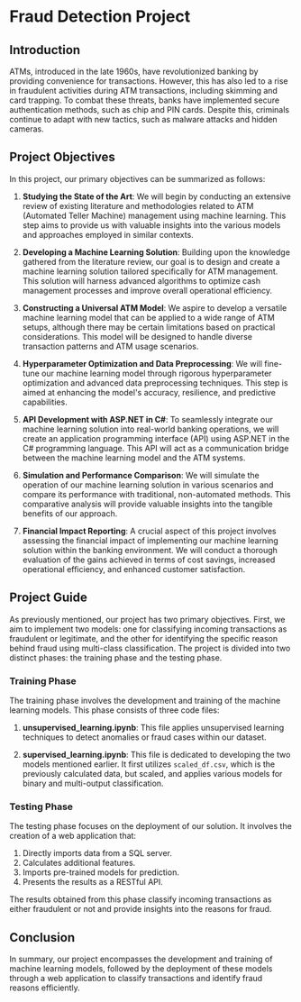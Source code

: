 # Fraud Detection Project

## Introduction
ATMs, introduced in the late 1960s, have revolutionized banking by providing convenience for transactions. However, this has also led to a rise in fraudulent activities during ATM transactions, including skimming and card trapping. To combat these threats, banks have implemented secure authentication methods, such as chip and PIN cards. Despite this, criminals continue to adapt with new tactics, such as malware attacks and hidden cameras.

## Project Objectives
In this project, our primary objectives can be summarized as follows:

1. **Studying the State of the Art**: We will begin by conducting an extensive review of existing literature and methodologies related to ATM (Automated Teller Machine) management using machine learning. This step aims to provide us with valuable insights into the various models and approaches employed in similar contexts.

2. **Developing a Machine Learning Solution**: Building upon the knowledge gathered from the literature review, our goal is to design and create a machine learning solution tailored specifically for ATM management. This solution will harness advanced algorithms to optimize cash management processes and improve overall operational efficiency.

3. **Constructing a Universal ATM Model**: We aspire to develop a versatile machine learning model that can be applied to a wide range of ATM setups, although there may be certain limitations based on practical considerations. This model will be designed to handle diverse transaction patterns and ATM usage scenarios.

4. **Hyperparameter Optimization and Data Preprocessing**: We will fine-tune our machine learning model through rigorous hyperparameter optimization and advanced data preprocessing techniques. This step is aimed at enhancing the model's accuracy, resilience, and predictive capabilities.

5. **API Development with ASP.NET in C#**: To seamlessly integrate our machine learning solution into real-world banking operations, we will create an application programming interface (API) using ASP.NET in the C# programming language. This API will act as a communication bridge between the machine learning model and the ATM systems.

6. **Simulation and Performance Comparison**: We will simulate the operation of our machine learning solution in various scenarios and compare its performance with traditional, non-automated methods. This comparative analysis will provide valuable insights into the tangible benefits of our approach.

7. **Financial Impact Reporting**: A crucial aspect of this project involves assessing the financial impact of implementing our machine learning solution within the banking environment. We will conduct a thorough evaluation of the gains achieved in terms of cost savings, increased operational efficiency, and enhanced customer satisfaction.

## Project Guide
As previously mentioned, our project has two primary objectives. First, we aim to implement two models: one for classifying incoming transactions as fraudulent or legitimate, and the other for identifying the specific reason behind fraud using multi-class classification. The project is divided into two distinct phases: the training phase and the testing phase.

### Training Phase
The training phase involves the development and training of the machine learning models. This phase consists of three code files:

1. **unsupervised_learning.ipynb**: This file applies unsupervised learning techniques to detect anomalies or fraud cases within our dataset.

2. **supervised_learning.ipynb**: This file is dedicated to developing the two models mentioned earlier. It first utilizes `scaled_df.csv`, which is the previously calculated data, but scaled, and applies various models for binary and multi-output classification.

### Testing Phase
The testing phase focuses on the deployment of our solution. It involves the creation of a web application that:

1. Directly imports data from a SQL server.
2. Calculates additional features.
3. Imports pre-trained models for prediction.
4. Presents the results as a RESTful API.

The results obtained from this phase classify incoming transactions as either fraudulent or not and provide insights into the reasons for fraud.

## Conclusion
In summary, our project encompasses the development and training of machine learning models, followed by the deployment of these models through a web application to classify transactions and identify fraud reasons efficiently.
